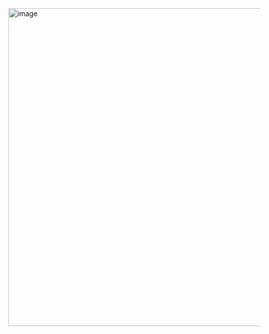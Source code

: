 <img width="635" alt="image" src="https://github.com/upadhyay0299/Advanced-My-SQL/assets/122980547/b8f972e2-7538-4df2-ac45-fd8e5c432dbe">
